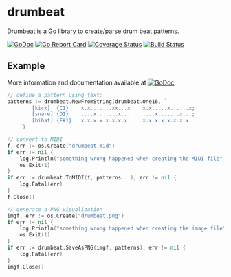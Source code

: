 # drumbeat

Drumbeat is a Go library to create/parse drum beat patterns.

[![GoDoc](https://godoc.org/github.com/mattetti/drumbeat?status.svg)](https://godoc.org/github.com/mattetti/drumbeat)
[![Go Report Card](https://goreportcard.com/badge/github.com/mattetti/drumbeat)](https://goreportcard.com/report/github.com/mattetti/drumbeat)
[![Coverage Status](https://codecov.io/gh/mattetti/drumbeat/graph/badge.svg)](https://codecov.io/gh/mattetti/drumbeat)
[![Build Status](https://travis-ci.org/mattetti/drumbeat.svg)](https://travis-ci.org/mattetti/drumbeat)

## Example

More information and documentation available at [![GoDoc](https://godoc.org/github.com/mattetti/drumbeat?status.svg)](https://godoc.org/github.com/mattetti/drumbeat).

```go
// define a pattern using text:
patterns := drumbeat.NewFromString(drumbeat.One16, `
		[kick]	{C1}	x.x.......xx...x	x.x.....x......x;
		[snare]	{D1}	....x.......x...	....x.......x...;
		[hihat]	{F#1}	x.x.x.x.x.x.x.x.	x.x.x.x.x.x.x.x.
    `)

// convert to MIDI
f, err := os.Create("drumbeat.mid")
if err != nil {
    log.Println("something wrong happened when creating the MIDI file", err)
    os.Exit(1)
}
if err := drumbeat.ToMIDI(f, patterns...); err != nil {
    log.Fatal(err)
}
f.Close()

// generate a PNG visualization
imgf, err := os.Create("drumbeat.png")
if err != nil {
    log.Println("something wrong happened when creating the image file", err)
    os.Exit(1)
}
if err := drumbeat.SaveAsPNG(imgf, patterns); err != nil {
    log.Fatal(err)
}
imgf.Close()
```
